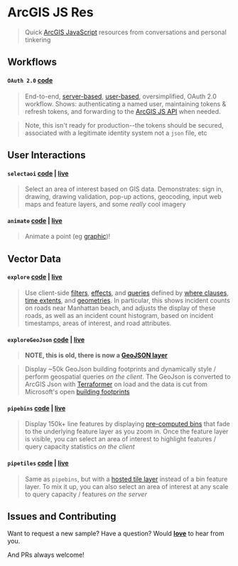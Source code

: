 # ArcGIS JS Res

> Quick [ArcGIS JavaScript](https://developers.arcgis.com/javascript/) resources from conversations and personal tinkering

## Workflows

#### `OAuth 2.0` [code](/oauth)

> End-to-end, [server-based](https://developers.arcgis.com/documentation/core-concepts/security-and-authentication/server-based-user-logins/), [user-based](https://developers.arcgis.com/documentation/core-concepts/security-and-authentication/signing-in-arcgis-online-users/), oversimplified, OAuth 2.0 workflow. Shows: authenticating a named user, maintaining tokens & refresh tokens, and forwarding to the [ArcGIS JS API](https://developers.arcgis.com/javascript/) when needed.

> Note, this isn't ready for production--the tokens should be secured, associated with a legitimate identity system not a `json` file, etc

## User Interactions

#### `selectaoi` [code](/selectaoi.html) | [live](https://mpayson.github.io/arcgis-js-resources/selectaoi.html)

> Select an area of interest based on GIS data. Demonstrates: sign in, drawing, drawing validation, pop-up actions, geocoding, input web maps and feature layers, and some _really_ cool imagery

#### `animate` [code](/animate.html) | [live](https://mpayson.github.io/arcgis-js-resources/animate.html)

> Animate a point (eg [graphic](https://developers.arcgis.com/javascript/latest/api-reference/esri-Graphic.html))!

## Vector Data

#### `explore` [code](/explore.html) | [live](https://mpayson.github.io/arcgis-js-resources/explore.html)

> Use client-side [filters](https://developers.arcgis.com/javascript/latest/api-reference/esri-views-layers-support-FeatureFilter.html), [effects](https://developers.arcgis.com/javascript/latest/api-reference/esri-views-layers-support-FeatureEffect.html), and [queries](https://developers.arcgis.com/javascript/latest/api-reference/esri-tasks-support-Query.html) defined by [where clauses](https://pro.arcgis.com/en/pro-app/help/mapping/navigation/sql-reference-for-elements-used-in-query-expressions.htm), [time extents](https://developers.arcgis.com/javascript/latest/api-reference/esri-TimeExtent.html), and [geometries](https://developers.arcgis.com/javascript/latest/api-reference/esri-tasks-support-Query.html#geometry). In particular, this shows incident counts on roads near Manhattan beach, and adjusts the display of these roads, as well as an incident count histogram, based on incident timestamps, areas of interest, and road attributes.

#### `exploreGeoJson` [code](/exploreGeoJson.html) | [live](https://mpayson.github.io/arcgis-js-resources/exploreGeoJson.html)

> **NOTE, this is old, there is now a [GeoJSON layer](https://developers.arcgis.com/javascript/latest/api-reference/esri-layers-GeoJSONLayer.html)**

> Display ~50k GeoJson building footprints and dynamically style / perform geospatial queries _on the client_. The GeoJson is converted to ArcGIS Json with [Terraformer](http://terraformer.io/arcgis-parser/) on load and the data is cut from Microsoft's open [building footprints](https://github.com/Microsoft/USBuildingFootprints)

#### `pipebins` [code](/pipebins.html) | [live](https://mpayson.github.io/arcgis-js-resources/pipebins.html)

> Display 150k+ line features by displaying [pre-computed bins](https://doc.arcgis.com/en/arcgis-online/analyze/summarize-within.htm) that fade to the underlying feature layer as you zoom in. Once the feature layer is visible, you can select an area of interest to highlight features / query capacity statistics _on the client_

#### `pipetiles` [code](/pipetiles.html) | [live](https://mpayson.github.io/arcgis-js-resources/pipetiles.html)

> Same as `pipebins`, but with a [hosted tile layer](https://doc.arcgis.com/en/arcgis-online/manage-data/publish-tiles-from-features.htm) instead of a bin feature layer. To mix it up, you can also select an area of interest at any scale to query capacity / features _on the server_

## Issues and Contributing

Want to request a new sample? Have a question? Would [__love__](https://github.com/mpayson/arcgis-js-res/issues) to hear from you.

And PRs always welcome!